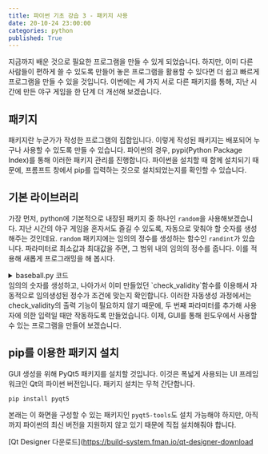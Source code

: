 ```yaml
---
title: 파이썬 기초 강습 3 - 패키지 사용
date: 20-10-24 23:00:00
categories: python
published: True
---
```


지금까지 배운 것으로 필요한 프로그램을 만들 수 있게 되었습니다. 하지만, 이미 다른 사람들이 편하게 쓸 수 있도록 만들어 놓은 프로그램을 활용할 수 있다면 더 쉽고 빠르게 프로그램을 만들 수 있을 것입니다. 이번에는 세 가지 서로 다른 패키지를 통해, 지난 시간에 만든 야구 게임을 한 단계 더 개선해 보겠습니다.

## 패키지
패키지란 누군가가 작성한 프로그램의 집합입니다. 이렇게 작성된 패키지는 배포되어 누구나 사용할 수 있도록 만들 수 있습니다. 파이썬의 경우, pypi(Python Package Index)를 통해 이러한 패키지 관리를 진행합니다. 파이썬을 설치할 때 함께 설치되기 때문에, 프롬프트 창에서 pip를 입력하는 것으로 설치되었는지를 확인할 수 있습니다.

## 기본 라이브러리
가장 먼저, python에 기본적으로 내장된 패키지 중 하나인 `random`을 사용해보겠습니다. 지난 시간의 야구 게임을 혼자서도 즐길 수 있도록, 자동으로 맞춰야 할 숫자를 생성해주는 것인데요. `random` 패키지에는 임의의 정수를 생성하는 함수인 `randint`가 있습니다. 파라미터로 최소값과 최대값을 주면, 그 범위 내의 임의의 정수를 줍니다. 이를 적용해 새롭게 프로그래밍을 해 봅시다.
<details>
  <summary>baseball.py 코드</summary>

~~~python
from random import randint

def check_validity(target_str, init_mode=False):
  if !(target_str.isdigit()):
    if !(init_mode):
      print("입력값이 숫자가 아닙니다")
    return False
  elif len(target_str) != 4:
    if !(init_mode):
      print("입력한 숫자가 네 개가 아닙니다")
    return False
  else:
    for i in range(3):
      for j in range(i+1, 4):
        if (target_str[i] == target_str[j]):
          if !(init_mode):
            print("중복되는 숫자가 있습니다")
          return False

def baseball(goal):
  for inning in range(9):
    ball = 0
    strike = 0
    print("%d회 공격" %(inning+1))
    while True:
      guess = input("입력해주세요 : ")
      if (check_validity):
        break
    for index in range(4):
      letter = guess[index]
        if (letter in answer):
            if (letter == answer[index]):
                strike += 1
            else:
                ball += 1
    if (strike > 3):
        print("You win!")
    else:
        print("%dB%dS" %(ball, strike))

while True:
  while True:
    answer = randint(1000, 9999)
    if check_validity(answer, True):
      break
  if (answer == "끝"):
    break
  print('\n'*40)
  baseball(answer)
~~~
</details>
임의의 숫자를 생성하고, 나아가서 이미 만들었던 `check_validity`함수를 이용해서 자동적으로 임의생성된 정수가 조건에 맞는지 확인합니다. 이러한 자동생성 과정에서는 check_validity의 출력 기능이 필요하지 않기 때문에, 두 번째 파라미터를 추가해 사용자에 의한 입력일 때만 작동하도록 만들었습니다. 이제, GUI를 통해 윈도우에서 사용할 수 있는 프로그램을 만들어 보겠습니다.

## pip를 이용한 패키지 설치
GUI 생성을 위해 PyQt5 패키지를 설치할 것입니다. 이것은 폭넓게 사용되는 UI 프레임워크인 Qt의 파이썬 버전입니다. 패키지 설치는 무척 간단합니다.

`pip install pyqt5`

본래는 이 화면을 구성할 수 있는 패키지인 `pyqt5-tools`도 설치 가능해야 하지만, 아직까지 파이썬의 최신 버전을 지원하지 않고 있기 때문에 직접 설치해줘야 합니다.

[Qt Designer 다운로드](https://build-system.fman.io/qt-designer-download
